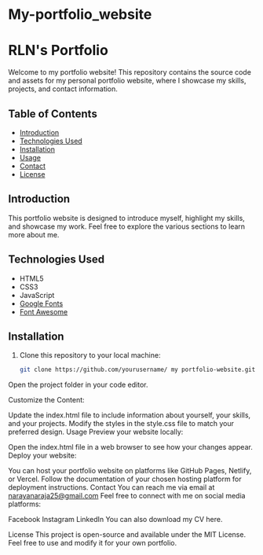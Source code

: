 # My-portfolio_website

# RLN's Portfolio

Welcome to my portfolio website! This repository contains the source code and assets for my personal portfolio website, where I showcase my skills, projects, and contact information.

## Table of Contents
- [Introduction](#introduction)
- [Technologies Used](#technologies-used)
- [Installation](#installation)
- [Usage](#usage)
- [Contact](#contact)
- [License](#license)

## Introduction

This portfolio website is designed to introduce myself, highlight my skills, and showcase my work. Feel free to explore the various sections to learn more about me.

## Technologies Used

- HTML5
- CSS3
- JavaScript
- [Google Fonts](https://fonts.google.com/)
- [Font Awesome](https://fontawesome.com/)

## Installation

1. Clone this repository to your local machine:

   ```bash
   git clone https://github.com/yourusername/ my portfolio-website.git
Open the project folder in your code editor.

Customize the Content:

Update the index.html file to include information about yourself, your skills, and your projects.
Modify the styles in the style.css file to match your preferred design.
Usage
Preview your website locally:

Open the index.html file in a web browser to see how your changes appear.
Deploy your website:

You can host your portfolio website on platforms like GitHub Pages, Netlify, or Vercel. Follow the documentation of your chosen hosting platform for deployment instructions.
Contact
You can reach me via email at narayanaraja25@gmail.com Feel free to connect with me on social media platforms:

Facebook
Instagram
LinkedIn
You can also download my CV here.

License
This project is open-source and available under the MIT License. Feel free to use and modify it for your own portfolio.
